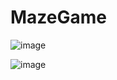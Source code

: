 # MazeGame



![image](https://user-images.githubusercontent.com/84348306/226755221-ad51d5ca-7d09-4ffa-88a8-213f5bfd2dc6.png)


![image](https://user-images.githubusercontent.com/84348306/226755275-77a6b9ec-17ff-4351-a0e1-31bae097b77d.png)
